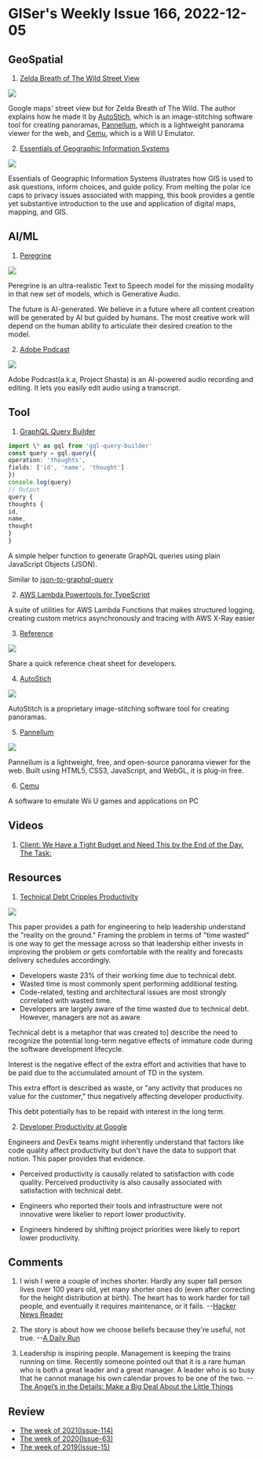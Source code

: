 # GISer's Weekly Issue 166, 2022-12-05

## GeoSpatial

1. [Zelda Breath of The Wild Street View](https://nassimsoftware.github.io/zeldabotwstreetview/)

![](https://cdn.beekka.com/blogimg/asset/202209/bg2022090513.webp)

Google maps' street view but for Zelda Breath of The Wild. The author explains how he made it by [AutoStich](http://matthewalunbrown.com/autostitch/autostitch.html), which is an image-stitching software tool for creating panoramas, [Pannellum](https://pannellum.org/), which is a lightweight panorama viewer for the web, and [Cemu](https://cemu.info/), which is a Will U Emulator.

2. [Essentials of Geographic Information Systems](https://saylordotorg.github.io/text_essentials-of-geographic-information-systems/index.html)

![](https://covers.vitalbook.com/vbid/9781453390818/width/200)

Essentials of Geographic Information Systems illustrates how GIS is used to ask questions, inform choices, and guide policy. From melting the polar ice caps to privacy issues associated with mapping, this book provides a gentle yet substantive introduction to the use and application of digital maps, mapping, and GIS.

## AI/ML

1. [Peregrine](https://play.ht/blog/introducing-truly-realistic-text-to-speech-with-emotion-and-laughter/)

![](https://cdn.beekka.com/blogimg/asset/202209/bg2022092301.webp)

Peregrine is an ultra-realistic Text to Speech model for the missing modality in that new set of models, which is Generative Audio.

The future is AI-generated. We believe in a future where all content creation will be generated by AI but guided by humans. The most creative work will depend on the human ability to articulate their desired creation to the model.

2. [Adobe Podcast](https://pages.adobe.com/shasta/)

![](https://cdn.beekka.com/blogimg/asset/202209/bg2022092406.webp)

Adobe Podcast(a.k.a, Project Shasta) is an AI-powered audio recording and editing. It lets you easily edit audio using a transcript.

## Tool

1. [GraphQL Query Builder](https://github.com/atulmy/gql-query-builder)

```ts
import \* as gql from 'gql-query-builder'
const query = gql.query({
operation: 'thoughts',
fields: ['id', 'name', 'thought']
})
console.log(query)
// Output
query {
thoughts {
id,
name,
thought
}
}

```

A simple helper function to generate GraphQL queries using plain JavaScript Objects (JSON).

Similar to [json-to-graphql-query](https://github.com/vkolgi/json-to-graphql-query#readme)

2. [AWS Lambda Powertools for TypeScript](https://github.com/awslabs/aws-lambda-powertools-typescript)

A suite of utilities for AWS Lambda Functions that makes structured logging, creating custom metrics asynchronously and tracing with AWS X-Ray easier

3. [Reference](https://quickref.me/)

![](https://camo.githubusercontent.com/75afb122d3781f5e02d7bed70a41a06f59811eb09b428cec691bd4b9cd6550c5/68747470733a2f2f717569636b7265662e6d652f6173736574732f696d6167652f707265766965772e706e67)

Share a quick reference cheat sheet for developers.

4. [AutoStich](http://matthewalunbrown.com/autostitch/autostitch.html)

![](http://matthewalunbrown.com/autostitch/splash.png)

AutoStitch is a proprietary image-stitching software tool for creating panoramas.

5. [Pannellum](https://pannellum.org/)

![](https://blog.stackfindover.com/wp-content/uploads/2021/06/Pannellum.jpg)

Pannellum is a lightweight, free, and open-source panorama viewer for the web. Built using HTML5, CSS3, JavaScript, and WebGL, it is plug-in free.

6. [Cemu](https://cemu.info/)

A software to emulate Wii U games and applications on PC

## Videos

1. [Client: We Have a Tight Budget and Need This by the End of the Day. The Task:](https://twitter.com/i/status/1598175306866913281)

## Resources

1. [Technical Debt Cripples Productivity](https://abinoda.substack.com/p/tech-debt-productivity)

![](https://substackcdn.com/image/fetch/w_1272,c_limit,f_webp,q_auto:good,fl_progressive:steep/https%3A%2F%2Fbucketeer-e05bbc84-baa3-437e-9518-adb32be77984.s3.amazonaws.com%2Fpublic%2Fimages%2Fbd427365-e95c-47b8-885e-191627280e8c_1600x1213.png)

This paper provides a path for engineering to help leadership understand the "reality on the ground." Framing the problem in terms of "time wasted" is one way to get the message across so that leadership either invests in improving the problem or gets comfortable with the reality and forecasts delivery schedules accordingly.

- Developers waste 23% of their working time due to technical debt.
- Wasted time is most commonly spent performing additional testing.
- Code-related, testing and architectural issues are most strongly correlated with wasted time.
- Developers are largely aware of the time wasted due to technical debt. However, managers are not as aware

Technical debt is a metaphor that was created to] describe the need to recognize the potential long-term negative effects of immature code during the software development lifecycle.

Interest is the negative effect of the extra effort and activities that have to be paid due to the accumulated amount of TD in the system.

This extra effort is described as waste, or "any activity that produces no value for the customer," thus negatively affecting developer productivity.

This debt potentially has to be repaid with interest in the long term.

2. [Developer Productivity at Google](https://abinoda.substack.com/p/developer-productivity-at-google)

Engineers and DevEx teams might inherently understand that factors like code quality affect productivity but don't have the data to support that notion. This paper provides that evidence.

- Perceived productivity is causally related to satisfaction with code quality. Perceived productivity is also causally associated with satisfaction with technical debt.

- Engineers who reported their tools and infrastructure were not innovative were likelier to report lower productivity.

- Engineers hindered by shifting project priorities were likely to report lower productivity.

## Comments

1. I wish I were a couple of inches shorter. Hardly any super tall person lives over 100 years old, yet many shorter ones do (even after correcting for the height distribution at birth). The heart has to work harder for tall people, and eventually it requires maintenance, or it fails.
   --[Hacker News Reader](https://news.ycombinator.com/item?id=32860600)

2. The story is about how we choose beliefs because they're useful, not true.
   --[A Daily Run](https://sive.rs/run)

3. Leadership is inspiring people. Management is keeping the trains running on time. Recently someone pointed out that it is a rare human who is both a great leader and a great manager. A leader who is so busy that he cannot manage his own calendar proves to be one of the two.
   --[The Angel’s in the Details: Make a Big Deal About the Little Things](https://dunn.medium.com/make-a-big-deal-about-the-little-things-49044db95b3f)

## Review

- [The week of 2021(Issue-114)](https://github.com/lkcozy/weekly/blob/master/docs/2021/issue-114.md)
- [The week of 2020(Issue-63)](https://github.com/lkcozy/weekly/blob/master/docs/2020/issue-63.md)
- [The week of 2019(Issue-15)](https://github.com/lkcozy/weekly/blob/master/docs/2019/issue-15.md)
